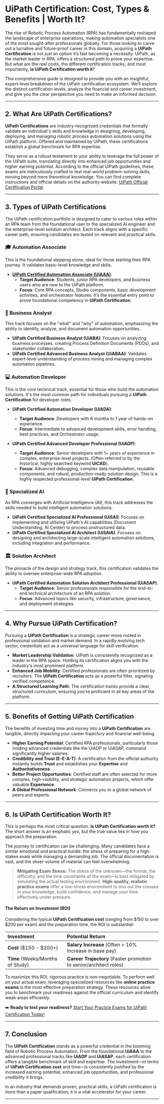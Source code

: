 # UiPath Certification: Cost, Types & Benefits | Worth It?

The rise of Robotic Process Automation (RPA) has fundamentally reshaped the landscape of enterprise operations, making automation specialists one of the most sought-after professionals globally. For those looking to carve out a lucrative and future-proof career in this domain, acquiring a **UiPath Certification** is not just an option it’s fast becoming a necessity. UiPath, as the market leader in RPA, offers a structured path to prove your expertise. But what are the real costs, the different certification tracks, and most importantly, **is UiPath Certification worth it**?

This comprehensive guide is designed to provide you with an insightful, expert-level breakdown of the UiPath certification ecosystem. We’ll explore the distinct certification levels, analyze the financial and career investment, and give you the clear perspective you need to make an informed decision.

---

## 2. What Are UiPath Certifications?

**UiPath Certifications** are industry-recognized credentials that formally validate an individual's skills and knowledge in designing, developing, deploying, and managing robotic process automation solutions using the UiPath platform. Offered and maintained by UiPath, these certifications establish a global benchmark for RPA expertise.

They serve as a robust testament to your ability to leverage the full power of the UiPath suite, translating directly into enhanced job opportunities and higher earning potential. According to the official UiPath guidelines, these exams are meticulously crafted to test real-world problem-solving skills, moving beyond mere theoretical knowledge. You can find complete instructions and official details on the authority website: [UiPath Official Certification Portal](https://www.uipath.com/).



---

## 3. Types of UiPath Certifications

The UiPath certification portfolio is designed to cater to various roles within an RPA team from the foundational user to the specialized AI engineer and the enterprise-level solution architect. Each track aligns with a specific career path, ensuring candidates are tested on relevant and practical skills.

### 🎓 Automation Associate

This is the foundational stepping stone, ideal for those starting their RPA journey. It validates basic-level knowledge and skills.

* **[UiPath Certified Automation Associate (UiAAA)](https://github.com/siennafaleiro/UiPath-Certification-Cost-Types-Benefits-Worth-It/blob/main/Automation%20Associate.md)**:
    * **Target Audience**: Students, junior RPA developers, and business users who are new to the UiPath platform.
    * **Focus**: Core RPA concepts, Studio components, basic development activities, and orchestrator features. It’s the essential entry point to prove foundational competency in **UiPath Certification**.

### 💼 Business Analyst

This track focuses on the "what" and "why" of automation, emphasizing the ability to identify, analyze, and document automation opportunities.

* **UiPath Certified Business Analyst (UiABA)**: Focuses on analyzing business processes, creating Process Definition Documents (PDDs), and stakeholder collaboration.
* **UiPath Certified Advanced Business Analyst (UiABAA)**: Validates expert-level understanding of process mining and managing complex automation pipelines.

### 💻 Automation Developer

This is the core technical track, essential for those who build the automation solutions. It's the most common path for individuals pursuing a **UiPath Certification** for developer roles.

* **UiPath Certified Automation Developer (UiADA)**:
    * **Target Audience**: Developers with 6 months to 1 year of hands-on experience.
    * **Focus**: Intermediate to advanced development skills, error handling, best practices, and Orchestrator usage.

* **UiPath Certified Advanced Developer Professional (UiADP)**:
    * **Target Audience**: Senior developers with 1+ years of experience in complex, enterprise-level projects. (Often referred to by the historical, highly searched keyword **UiCAD**).
    * **Focus**: Advanced debugging, complex data manipulation, reusable components, and robust, production-ready solution design. This is a highly respected professional-level **UiPath Certification**.

### 🧠 Specialized AI

As RPA converges with Artificial Intelligence (AI), this track addresses the skills needed to build intelligent automation solutions.

* **UiPath Certified Specialized AI Professional (UiSAI)**: Focuses on implementing and utilizing UiPath's AI capabilities (Document Understanding, AI Center) to process unstructured data.
* **UiPath Certified Specialized AI Architect (UiSAIA)**: Focuses on designing and architecting large-scale intelligent automation solutions, including integration and performance.

### 🏛️ Solution Architect

The pinnacle of the design and strategy track, this certification validates the ability to oversee enterprise-wide RPA adoption.

* **UiPath Certified Automation Solution Architect Professional (UiASAP)**:
    * **Target Audience**: Senior professionals responsible for the end-to-end technical architecture of an RPA solution.
    * **Focus**: Advanced topics like security, infrastructure, governance, and deployment strategies.

---

## 4. Why Pursue UiPath Certification?

Pursuing a **UiPath Certification** is a strategic career move rooted in professional validation and market demand. In a rapidly evolving tech sector, credentials act as a universal language for skill verification.

* **Market Leadership Validation**: UiPath is consistently recognized as a leader in the RPA space. Holding its certification aligns you with the industry's most prominent platform.
* **Enhanced Job Mobility**: Certified professionals are often prioritized by recruiters. The **UiPath Certification** acts as a powerful filter, signaling verified competence.
* **A Structured Learning Path**: The certification tracks provide a clear, structured curriculum, ensuring you're proficient in all key areas of the platform.

---

## 5. Benefits of Getting UiPath Certification

The benefits of investing time and money into a **UiPath Certification** are tangible, directly impacting your career trajectory and financial well-being.

* **Higher Earning Potential**: Certified RPA professionals, particularly those holding advanced credentials like the UiADP or UiASAP, command significantly higher salaries.
* **Credibility and Trust (E-E-A-T)**: A certification from the official authority instantly builds **Trust** and establishes your **Expertise** and **Authoritativeness**.
* **Better Project Opportunities**: Certified staff are often selected for more complex, high-visibility, and strategic automation projects, which offer valuable **Experience**.
* **A Global Professional Network**: Connects you to a global network of peers and experts.

---

## 6. Is UiPath Certification Worth It?

This is perhaps the most critical question. **Is UiPath Certification worth it?** The short answer is an emphatic *yes*, but the true value lies in how you approach the preparation.

The journey to certification can be challenging. Many candidates face a similar emotional and practical hurdle: the stress of preparing for a high-stakes exam while managing a demanding job. The official documentation is vast, and the sheer volume of material can feel overwhelming.

> **Mitigating Exam Stress:** The stress of the unknown—the format, the difficulty, and the time constraints of the exam—is best mitigated by simulating the actual testing environment. **High-quality, realistic practice exams** offer a low-stress environment to iron out the creases in your knowledge, build confidence, and manage your time effectively under pressure.

#### The Return on Investment (ROI)

Considering the typical **UiPath Certification cost** (ranging from \$150 to over \$200 per exam) and the preparation time, the ROI is substantial:

| Investment | Potential Return |
| :--- | :--- |
| **Cost** (\$150 - \$200+) | **Salary Increase** (Often > 10% increase in base pay) |
| **Time** (Weeks/Months of Study) | **Career Trajectory** (Faster promotion to senior/architect roles) |

To maximize this ROI, rigorous practice is non-negotiable. To perform well on your actual exam, leveraging specialized resources like **online practice exams** is the most effective preparation strategy. These resources allow you to benchmark your readiness against the official curriculum and identify weak areas efficiently.

➡️ **Ready to test your readiness?** [Start Your Practice Exams for UiPath Certification Today!](https://www.certfun.com/uipath)

---

## 7. Conclusion

The **UiPath Certification** stands as a powerful credential in the booming field of Robotic Process Automation. From the foundational **UiAAA** to the advanced professional tracks like **UiADP** and **UiASAP**, each certification offers a tangible benchmark of skill and expertise. The investment—in terms of **UiPath Certification cost** and time—is consistently justified by the increased earning potential, enhanced job opportunities, and professional credibility it brings.

In an industry that demands proven, practical skills, a UiPath certification is more than a paper qualification; it is a vital accelerator for your career.

---
